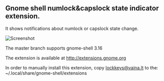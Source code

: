 ## Gnome shell numlock&capslock state indicator extension.

It shows notifications about numlock or capslock state change.

![Screenshot](https://github.com/kazysmaster/gnome-shell-extension-lockkeys/raw/master/screenshot.png)

The master branch supports gnome-shell 3.16

The extension is available at http://extensions.gnome.org

In order to manually install this extension, copy lockkeys@vaina.lt to the:
~/.local/share/gnome-shell/extensions
